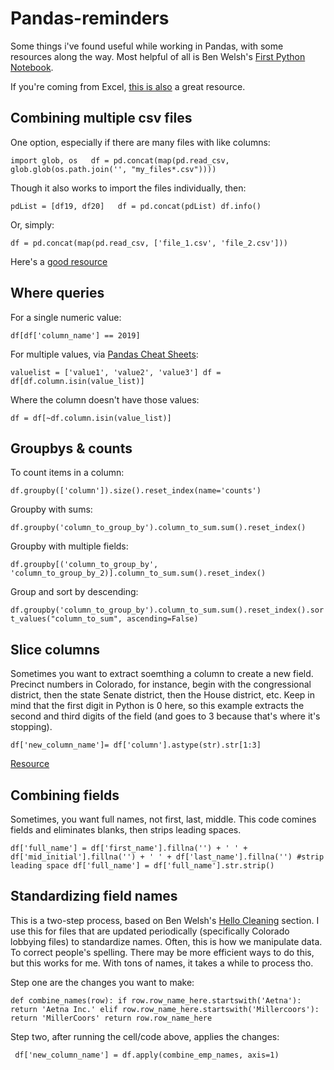 # Pandas-reminders

Some things i've found useful while working in Pandas, with some resources along the way. Most helpful of all is Ben Welsh's [First Python Notebook](https://first-python-notebook.readthedocs.io/index.html).

If you're coming from Excel, [this is also](https://github.com/ank0409/Ditching-Excel-for-Python/blob/master/Ditching%20Excel%20for%20Python!.ipynb) a great resource.

## Combining multiple csv files

One option, especially if there are many files with like columns:

`import glob, os  
df = pd.concat(map(pd.read_csv, glob.glob(os.path.join('', "my_files*.csv"))))`

Though it also works to import the files individually, then: 

`pdList = [df19, df20]  
df = pd.concat(pdList)
df.info()`

Or, simply:

`df = pd.concat(map(pd.read_csv, ['file_1.csv', 'file_2.csv']))`

Here's a [good resource](https://towardsdatascience.com/combining-pandas-dataframes-the-easy-way-41eb0f2c1ebf)

## Where queries

For a single numeric value:

`df[df['column_name'] == 2019]`

For multiple values, via [Pandas Cheat Sheets](http://sy-edm.com/stories/pandas_cheat_sheets.html):

`valuelist = ['value1', 'value2', 'value3']
df = df[df.column.isin(value_list)]`

Where the column doesn't have those values:

`df = df[~df.column.isin(value_list)]`

## Groupbys & counts

To count items in a column:

`df.groupby(['column']).size().reset_index(name='counts')`

Groupby with sums:

`df.groupby('column_to_group_by').column_to_sum.sum().reset_index()`

Groupby with multiple fields:

`df.groupby[('column_to_group_by', 'column_to_group_by_2)].column_to_sum.sum().reset_index()`

Group and sort by descending:

`df.groupby('column_to_group_by').column_to_sum.sum().reset_index().sort_values("column_to_sum", ascending=False)`

## Slice columns

Sometimes you want to extract soemthing a column to create a new field. Precinct numbers in Colorado, for instance, begin with the congressional district, then the state Senate district, then the House district, etc. Keep in mind that the first digit in Python is 0 here, so this example extracts the second and third digits of the field (and goes to 3 because that's where it's stopping).

`df['new_column_name']= df['column'].astype(str).str[1:3]`

[Resource](https://stackoverflow.com/questions/20025882/add-a-string-prefix-to-each-value-in-a-string-column-using-pandas)

## Combining fields

Sometimes, you want full names, not first, last, middle. This code comines fields and eliminates blanks, then strips leading spaces.

`df['full_name'] = df['first_name'].fillna('') + ' ' + df['mid_initial'].fillna('') + ' ' + df['last_name'].fillna('')
#strip leading space
df['full_name'] = df['full_name'].str.strip()`

## Standardizing field names

This is a two-step process, based on Ben Welsh's [Hello Cleaning](https://first-python-notebook.readthedocs.io/cleaning/index.html) section. I use this for files that are updated periodically (specifically Colorado lobbying files) to standardize names. Often, this is how we manipulate data. To correct people's spelling. There may be more efficient ways to do this, but this works for me. With tons of names, it takes a while to process tho.

Step one are the changes you want to make:

`def combine_names(row):
    if row.row_name_here.startswith('Aetna'):
        return 'Aetna Inc.'
     elif row.row_name_here.startswith('Millercoors'):
        return 'MillerCoors'
 return row.row_name_here`
 
 Step two, after running the cell/code above, applies the changes:
 
` df['new_column_name'] = df.apply(combine_emp_names, axis=1)`
